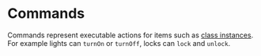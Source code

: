 # Commands

Commands represent executable actions for items such as [class instances](classes.md).
For example lights can `turnOn` or `turnOff`, locks can `lock` and `unlock`.

